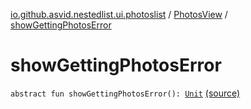 [io.github.asvid.nestedlist.ui.photoslist](../index.md) / [PhotosView](index.md) / [showGettingPhotosError](./show-getting-photos-error.md)

# showGettingPhotosError

`abstract fun showGettingPhotosError(): `[`Unit`](https://kotlinlang.org/api/latest/jvm/stdlib/kotlin/-unit/index.html) [(source)](https://github.com/asvid/NestedList/tree/master/app/src/main/java/io/github/asvid/nestedlist/ui/photoslist/PhotosListContract.kt#L14)